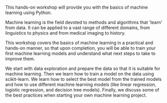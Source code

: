 This hands-on workshop will provide you with the basics of machine learning using Python.

Machine learning is the field devoted to methods and algorithms that 'learn' from data.
It can be applied to a vast range of different domains, from linguistics to physics and from medical imaging to history.

This workshop covers the basics of machine learning in a practical and hands-on manner,
so that upon completion, you will be able to train your first machine learning models and understand what next steps to take to improve them.

We start with data exploration and prepare the data so that it is suitable for machine learning.
Then we learn how to train a model on the data using scikit-learn.
We learn how to select the best model from the trained models and how to
use different machine learning models (like linear regression, logistic regression,
and decision tree models).
Finally, we discuss some of the best practices when starting your own machine learning project.

